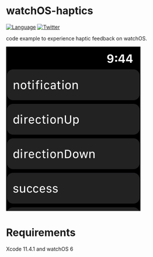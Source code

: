 
# watchOS-haptics

[![Language](http://img.shields.io/badge/language-swift-brightgreen.svg?style=flat)](https://developer.apple.com/swift)
[![Twitter](https://img.shields.io/badge/twitter-@yorifuji-blue.svg?style=flat)](http://twitter.com/yorifuji)

code example to experience haptic feedback on watchOS.

![](image/screenshot.png)

# Requirements

Xcode 11.4.1 and watchOS 6
